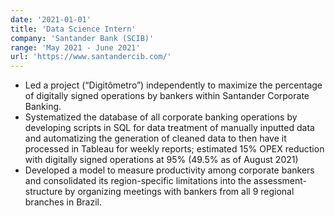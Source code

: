 ```yaml
---
date: '2021-01-01'
title: 'Data Science Intern'
company: 'Santander Bank (SCIB)'
range: 'May 2021 - June 2021'
url: 'https://www.santandercib.com/'
---
```


- Led a project (“Digitômetro”) independently to maximize the percentage of digitally signed operations by bankers within Santander Corporate Banking.
- Systematized the database of all corporate banking operations by developing scripts in SQL for data treatment of manually inputted data and automatizing the generation of cleaned data to then have it processed in Tableau for weekly reports; estimated 15\% OPEX reduction with digitally signed operations at 95\% (49.5\% as of August 2021)
- Developed a model to measure productivity among corporate bankers and consolidated its region-specific limitations into the assessment-structure by organizing meetings with bankers from all 9 regional branches in Brazil.
